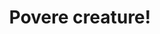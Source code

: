 ---
layout: post
title: Povere creature!
director: Yorgos Lanthimos
year: 2023
cover: https://images.mubicdn.net/images/film/293109/cache-873257-1706288578/image-w1280.jpg
imdb250: true
---